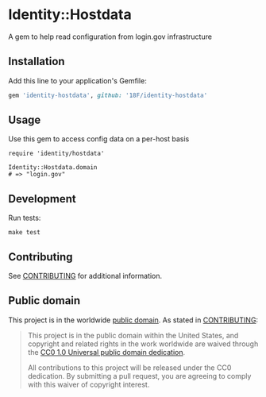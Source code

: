 # Identity::Hostdata

A gem to help read configuration from login.gov infrastructure

## Installation

Add this line to your application's Gemfile:

```ruby
gem 'identity-hostdata', github: '18F/identity-hostdata'
```

## Usage

Use this gem to access config data on a per-host basis

```
require 'identity/hostdata'

Identity::Hostdata.domain
# => "login.gov"
```

## Development

Run tests:

```
make test
```

## Contributing

See [CONTRIBUTING](CONTRIBUTING.md) for additional information.

## Public domain

This project is in the worldwide [public domain](LICENSE.md). As stated in [CONTRIBUTING](CONTRIBUTING.md):

> This project is in the public domain within the United States, and copyright and related rights in the work worldwide are waived through the [CC0 1.0 Universal public domain dedication](https://creativecommons.org/publicdomain/zero/1.0/).
>
> All contributions to this project will be released under the CC0 dedication. By submitting a pull request, you are agreeing to comply with this waiver of copyright interest.

